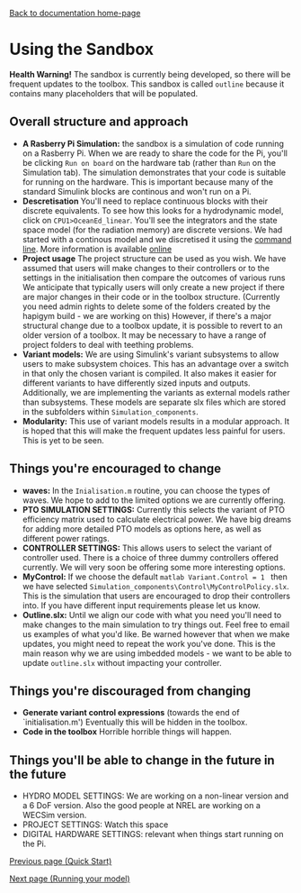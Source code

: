 [Back to documentation home-page](https://github.com/HAPiWEC/HAPiGYM_docs/blob/main/README.md)

# Using the Sandbox

**Health Warning!** The sandbox is currently being developed, so there will be frequent updates to the toolbox. This sandbox is called `outline` because it contains many placeholders that will be populated.

## Overall structure and approach
- **A Rasberry Pi Simulation:** the sandbox is a simulation of code running on a Rasberry Pi. When we are ready to share the code for the Pi, you'll be clicking `Run on board` on the hardware tab (rather than `Run` on the Simulation tab). The simulation demonstrates that your code is suitable for running on the hardware. This is important because many of the standard Simulink blocks are continous and won't run on a Pi.
- **Descretisation** You'll need to replace continuous blocks with their discrete equivalents. To see how this looks for a hydrodynamic model, click on `CPU1>OceanEd_linear`. You'll see the integrators and the state space model (for the radiation memory) are discrete versions. We had started with a continous model and we discretised it using the [command line](https://uk.mathworks.com/help/simulink/slref/sldiscmdl.html). More information is available [online](https://uk.mathworks.com/help/control/ug/continuous-discrete-conversion-methods.html)       
- **Project usage** The project structure can be used as you wish. We have assumed that users will make changes to their controllers or to the settings in the initialisation then compare the outcomes of various runs We anticipate that typically users will only create a new project if there are major changes in their code or in the toolbox structure. (Currently you need admin rights to delete some of the folders created by the hapigym build - we are working on this) However, if there's a major structural change due to a toolbox update, it is possible to revert to an older version of a toolbox. It may be necessary to have a range of project folders to deal with teething problems. 
- **Variant models:** We are using Simulink's variant subsystems to allow users to make subsystem choices. This has an advantage over a switch in that only the chosen variant is compiled. It also makes it easier for different variants to have differently sized inputs and outputs. Additionally, we are implementing the variants as external models rather than subsystems. These models are separate slx files which are stored in the subfolders within `Simulation_components`.  
- **Modularity:** This use of variant models results in a modular approach. It is hoped that this will make the frequent updates less painful for users. This is yet to be seen.

## Things you're encouraged to change

- **waves:** In the `Inialisation.m` routine, you can choose the types of waves. We hope to add to the limited options we are currently offering.
- **PTO SIMULATION SETTINGS:** Currently this selects the variant of PTO efficiency matrix used to calculate electrical power. We have big dreams for adding more detailed PTO models as options here, as well as different power ratings. 
- **CONTROLLER SETTINGS:** This allows users to select the variant of controller used. There is a choice of three dummy controllers offered currently. We will very soon be offering some more interesting options.
- **MyControl:** If we choose the default ```matlab
Variant.Control = 1
``` then we have selected `Simulation_components\Control\MyControlPolicy.slx`. This is the simulation that users are encouraged to drop their controllers into. If you have different input requirements please let us know. 
- **Outline.slx:** Until we align our code with what you need you'll need to make changes to the main simulation to try things out. Feel free to email us examples of what you'd like. Be warned however that when we make updates, you might need to repeat the work you've done. This is the main reason why we are using imbedded models - we want to be able to update `outline.slx` without impacting your controller.  

## Things you're discouraged from changing
- **Generate variant control expressions** (towards the end of `initialisation.m') Eventually this will be hidden in the toolbox.
- **Code in the toolbox** Horrible horrible things will happen.


## Things you'll be able to change in the future in the future 
- HYDRO MODEL SETTINGS: We are working on a non-linear version and a 6 DoF version. Also the good people at NREL are working on a WECSim version.
- PROJECT SETTINGS: Watch this space
- DIGITAL HARDWARE SETTINGS: relevant when things start running on the Pi.

 




[Previous page (Quick Start)](https://github.com/HAPiWEC/HAPiGYM_docs/blob/main/Pages/1-Quick-Start.md)

[Next page (Running your model)](https://github.com/HAPiWEC/HAPiGYM_docs/blob/main/Pages/3-Running-your-model.md)
